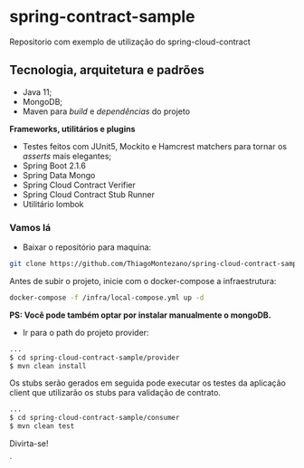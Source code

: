 # spring-contract-sample
Repositorio com exemplo de utilização do spring-cloud-contract

## Tecnologia, arquitetura e padrões

- Java 11;
- MongoDB;
- Maven para *build* e *dependências* do projeto

**Frameworks, utilitários e plugins**

- Testes feitos com JUnit5, Mockito e Hamcrest matchers para tornar os *asserts* mais elegantes;
- Spring Boot 2.1.6
- Spring Data Mongo 
- Spring Cloud Contract Verifier
- Spring Cloud Contract Stub Runner
- Utilitário lombok


### Vamos lá

- Baixar o repositório para maquina:

```sh
git clone https://github.com/ThiagoMontezano/spring-cloud-contract-sample.git
```

Antes de subir o projeto, inicie com o docker-compose a infraestrutura:

```sh
docker-compose -f /infra/local-compose.yml up -d
```
**PS: Você pode também optar por instalar manualmente o mongoDB.**

- Ir para o path do projeto provider:

```sh
...
$ cd spring-cloud-contract-sample/provider
$ mvn clean install
```

Os stubs serão gerados em seguida pode executar os testes da aplicação client que utilizarão os stubs para validação de contrato.

```sh
...
$ cd spring-cloud-contract-sample/consumer
$ mvn clean test
```


Divirta-se!


`
